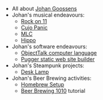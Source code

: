 * All about [Johan Goossens](/index.html)
* Johan's musical endeavours:
	* [Rock on 11](/rockon11)
	* [Cujo Panic](/cujopanic)
	* [MLC](/mlc)
	* [Hippo](/hippo)
* Johan's software endeavours:
	* [ObjectTalk computer language](https://github.com/goossens/ObjectTalk)
	* [Pugger static web site builder](https://github.com/goossens/Pugger)
* Johan's Steampunk projects:
	* [Desk Lamp](https://github.com/goossens/SteampunkDeskLamp)
* Johan's Beer Brewing activities:
	* [Homebrew Setup](/brewing)
	* [Beer Brewing 1010](/brewing101) tutorial
